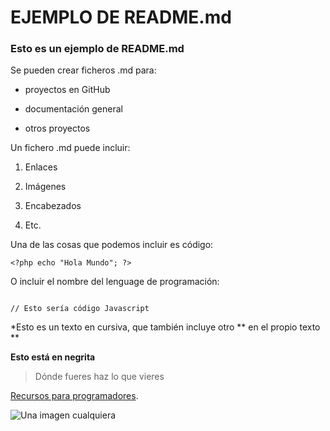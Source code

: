 # EJEMPLO DE README.md



### Esto es un ejemplo de README.md



Se pueden crear ficheros .md para:

* proyectos en GitHub

* documentación general

* otros proyectos



Un fichero .md puede incluir:

1. Enlaces

2. Imágenes

3. Encabezados

4. Etc.



Una de las cosas que podemos incluir es código:

`<?php echo "Hola Mundo"; ?>`

O incluir el nombre del lenguage de programación:

```[javascript]

// Esto sería código Javascript

```



*Esto es un texto en cursiva, que también incluye otro ** en el propio texto **



**Esto está en negrita**



>Dónde fueres haz lo que vieres



[Recursos para programadores](http://www.eldesvandejose.com "Recursos para programadores").



![Una imagen cualquiera](C:/Users/KARINA/Pictures/yo.jpg  "De 150 x 150 píxeles")